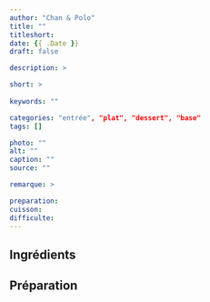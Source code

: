 ```yaml
---
author: "Chan & Polo"
title: ""
titleshort:
date: {{ .Date }}
draft: false

description: >

short: >
    
keywords: ""

categories: "entrée", "plat", "dessert", "base"
tags: []

photo: ""
alt: ""
caption: ""
source: ""

remarque: >

preparation: 
cuisson: 
difficulte:
---
```



## Ingrédients
## Préparation
